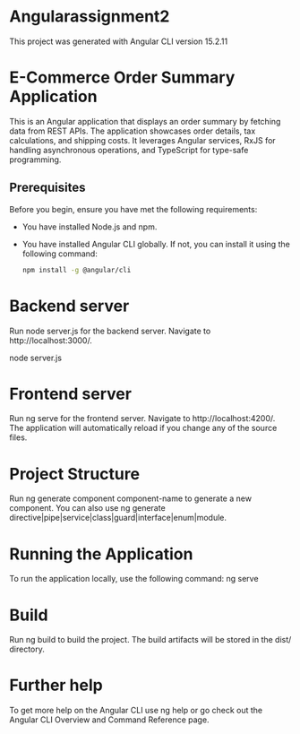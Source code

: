 # Angularassignment2

This project was generated with Angular CLI version 15.2.11


# E-Commerce Order Summary Application

This is an Angular application that displays an order summary by fetching data from REST APIs. 
The application showcases order details, tax calculations, and shipping costs. 
It leverages Angular services, RxJS for handling asynchronous operations, and TypeScript for type-safe programming.

## Prerequisites

Before you begin, ensure you have met the following requirements:

- You have installed Node.js and npm.
- You have installed Angular CLI globally. If not, you can install it using the following command:

  ```bash
  npm install -g @angular/cli


# Backend server

Run node server.js for the backend server. Navigate to http://localhost:3000/.

  node server.js

# Frontend server

Run ng serve for the frontend server. Navigate to http://localhost:4200/. 
The application will automatically reload if you change any of the source files.

# Project Structure

Run ng generate component component-name to generate a new component. 
You can also use ng generate directive|pipe|service|class|guard|interface|enum|module.

# Running the Application

To run the application locally, use the following command:
ng serve

# Build

Run ng build to build the project. The build artifacts will be stored in the dist/ directory.

# Further help

To get more help on the Angular CLI use ng help or go check out the Angular CLI Overview and Command Reference page.
